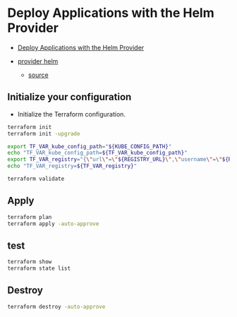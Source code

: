 # Deploy Applications with the Helm Provider

- [Deploy Applications with the Helm Provider](https://registry.terraform.io/providers/hashicorp/helm/latest/docs#example-usage)

- [provider helm](https://registry.terraform.io/providers/hashicorp/helm/latest)
  - [source](https://github.com/hashicorp/terraform-provider-helm)


## Initialize your configuration

- Initialize the Terraform configuration.

```sh
terraform init
terraform init -upgrade

export TF_VAR_kube_config_path="${KUBE_CONFIG_PATH}"
echo "TF_VAR_kube_config_path=${TF_VAR_kube_config_path}"
export TF_VAR_registry="{\"url\"=\"${REGISTRY_URL}\",\"username\"=\"${REGISTRY_USER}\",\"password\"=\"${REGISTRY_PASS}\"}"
echo "TF_VAR_registry=${TF_VAR_registry}"

terraform validate
```

## Apply

```sh
terraform plan
terraform apply -auto-approve
```

## test

```sh
terraform show
terraform state list
```

## Destroy

```sh
terraform destroy -auto-approve
```
